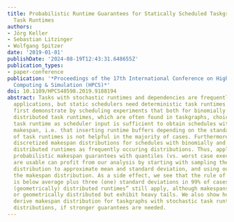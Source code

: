 ```yaml
---
title: Probabilistic Runtime Guarantees for Statically Scheduled Taskgraphs with Stochastic
  Task Runtimes
authors:
- Jörg Keller
- Sebastian Litzinger
- Wolfgang Spitzer
date: '2019-01-01'
publishDate: '2024-08-19T12:43:31.648655Z'
publication_types:
- paper-conference
publication: '*Proceedings of the 17th International Conference on High Performance
  Computing & Simulation (HPCS)*'
doi: 10.1109/HPCS48598.2019.9188194
abstract: Tasks with stochastic runtimes and dependencies are frequently met in multicore
  applications, but static schedulers need deterministic task runtimes as input. We
  first demonstrate by scheduling experiments that both for binomially and geometrically
  distributed task runtimes, which are often found in taskgraphs, choice of average
  task runtime as scheduler input is sufficient to obtain schedules with good average
  makespan, i.e. that inserting runtime buffers depending on the standard deviation
  of task runtimes is not helpful in the majority of cases. Furthermore, we compute
  discretized makespan distributions for schedules with binomially and geometrically
  distributed runtimes as frequently occuring distributions. Thus, applications where
  probabilistic makespan guarantees with quantiles (vs. worst case execution times)
  are usable can profit from our analysis by starting with sampling their makespan
  distribution to approximate mean and standard deviation, and using our tool to compute
  the makespan distribution. As a side effect, we see that the rule of thumb “makespan
  is below average plus three (one) standard deviations in 99% of cases for binomially
  (geometrically) distributed runtimes” still apply, although makespans are not binomially
  or geometrically distributed but exhibit heavy tails. We also show how to mathematically
  derive makespan distribution for taskgraphs with stochastic task runtimes for different
  distributions, if stronger guarantees are needed.
---
```

